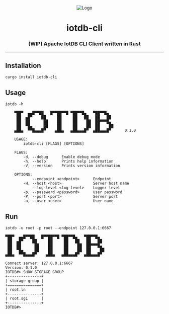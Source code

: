 <div align="center">

![Logo](https://raw.githubusercontent.com/francis-du/iotdb-rs/main/iotdb-rs.png)

<h1>iotdb-cli</h1>
<h3>(WIP) Apache IotDB CLI Client written in Rust</h3>
</div>

---

## Installation

```shell
cargo install iotdb-cli
```

## Usage

```shell
iotdb -h
```

```shell
    ▀██▀  ▄▄█▀▀██   █▀▀██▀▀█ ▀██▀▀█▄   ▀██▀▀█▄
     ██  ▄█▀    ██     ██     ██   ██   ██   ██
     ██  ██      ██    ██     ██    ██  ██▀▀▀█▄
     ██  ▀█▄     ██    ██     ██    ██  ██    ██
    ▄██▄  ▀▀█▄▄▄█▀    ▄██▄   ▄██▄▄▄█▀  ▄██▄▄▄█▀      0.1.0
    
    USAGE:
        iotdb-cli [FLAGS] [OPTIONS]
    
    FLAGS:
        -d, --debug      Enable debug mode
        -h, --help       Prints help information
        -V, --version    Prints version information
    
    OPTIONS:
            --endpoint <endpoint>      Endpoint
        -H, --host <host>              Server host name
            --log-level <log-level>    Logger level
        -p, --password <password>      User password
        -P, --port <port>              Server port
        -u, --user <user>              User name
```

## Run

```shell
iotdb -u root -p root --endpoint 127.0.0.1:6667

▀██▀  ▄▄█▀▀██   █▀▀██▀▀█ ▀██▀▀█▄   ▀██▀▀█▄
 ██  ▄█▀    ██     ██     ██   ██   ██   ██
 ██  ██      ██    ██     ██    ██  ██▀▀▀█▄
 ██  ▀█▄     ██    ██     ██    ██  ██    ██
▄██▄  ▀▀█▄▄▄█▀    ▄██▄   ▄██▄▄▄█▀  ▄██▄▄▄█▀     

Connect server: 127.0.0.1:6667
Version: 0.1.0
IOTDB#> SHOW STORAGE GROUP
+---------------+
| storage group |
+===============+
| root.ln       |
+---------------+
| root.sg1      |
+---------------+
IOTDB#> 
```
